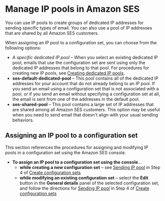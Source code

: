 # Manage IP pools in Amazon SES<a name="managing-ip-pools"></a>

You can use IP pools to create groups of dedicated IP addresses for sending specific types of email\. You can also use a pool of IP addresses that are shared by all Amazon SES customers\.

When assigning an IP pool to a configuration set, you can choose from the following options:
+ *A specific dedicated IP pool* – When you select an existing dedicated IP pool, emails that use the configuration set are sent using only the dedicated IP addresses that belong to that pool\. For procedures for creating new IP pools, see [Creating dedicated IP pools](dedicated-ip-pools.md)\.
+ **ses\-default\-dedicated\-pool** – This pool contains all of the dedicated IP addresses for your account that do not already belong to an IP pool\. If you send an email using a configuration set that is not associated with a pool, or if you send an email without specifying a configuration set at all, the email is sent from one of the addresses in the default pool\.
+ **ses\-shared\-pool** – This pool contains a large set of IP addresses that are shared among all Amazon SES customers\. This option may be useful when you need to send email that doesn't align with your usual sending behaviors\.

## Assigning an IP pool to a configuration set<a name="assign-ip-pools"></a>

This section references the procedures for assigning and modifying IP pools in a configuration set using the Amazon SES console\. 
+ **To assign an IP pool to a configuration set using the console**\.\.\.
  + **while creating a new configuration set** – see [Sending IP pool](creating-configuration-sets.md#create-config-set-step-4) in Step 4 of [Create configuration sets](creating-configuration-sets.md)
  + **while modifying an existing configuration set** – select the **Edit** button in the **General details** panel of the selected configuration set, and follow the directions for [Sending IP pool](creating-configuration-sets.md#create-config-set-step-4) in Step 4 of [Create configuration sets](creating-configuration-sets.md)